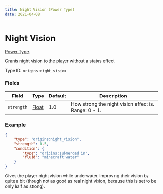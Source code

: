 ```yaml
---
title: Night Vision (Power Type)
date: 2021-04-08
---
```

# Night Vision

[Power Type](../power_types.md).

Grants night vision to the player without a status effect.

Type ID: `origins:night_vision`

### Fields

Field  | Type | Default | Description
-------|------|---------|-------------
`strength` | [Float](../data_types/float.md) | 1.0 | How strong the night vision effect is. Range: 0 - 1.

### Example
```json
{
  	"type": "origins:night_vision",
  	"strength": 0.5,
	"condition": {
		"type": "origins:submerged_in",
		"fluid": "minecraft:water"
	}
}
```
Gives the player night vision while underwater, improving their vision by quite a bit (though not as good as real night vision, because this is set to be only half as strong).

